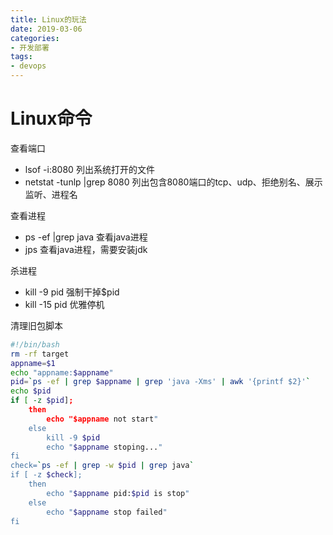 ```yaml
---
title: Linux的玩法
date: 2019-03-06
categories:
- 开发部署
tags:
- devops
---
```




# Linux命令

查看端口

- lsof -i:8080 列出系统打开的文件
- netstat -tunlp |grep 8080 列出包含8080端口的tcp、udp、拒绝别名、展示监听、进程名

查看进程

- ps -ef |grep java 查看java进程
- jps 查看java进程，需要安装jdk

杀进程

- kill -9 pid 强制干掉$pid
- kill -15 pid 优雅停机

清理旧包脚本

```bash
#!/bin/bash
rm -rf target
appname=$1
echo "appname:$appname"
pid=`ps -ef | grep $appname | grep 'java -Xms' | awk '{printf $2}'`
echo $pid
if [ -z $pid];
    then
        echo "$appname not start"
    else
        kill -9 $pid
        echo "$appname stoping..."
fi
check=`ps -ef | grep -w $pid | grep java`
if [ -z $check];
    then
        echo "$appname pid:$pid is stop"
    else
        echo "$appname stop failed"
fi
```

